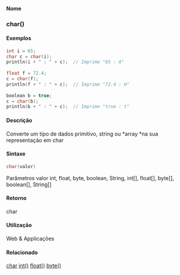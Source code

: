 
#### Nome
### char()

#### Exemplos

```pde
int i = 65; 
char c = char(i); 
println(i + " : " + c);  // Imprime "65 : A" 
 
float f = 72.4; 
c = char(f); 
println(f + " : " + c);  // Imprime "72.4 : H" 
 
boolean b = true; 
c = char(b); 
println(b + " : " + c);  // Imprime "true : t" 

```



#### Descrição
Converte um tipo de dados primitivo, string ou *array *na sua representação em char

#### Sintaxe
```pde
char(valor)

```
Parâmetros
valor
int, float, byte, boolean, String, int[], float[], byte[], boolean[], String[]



#### Retorno

	
char

#### Utilização

	
Web & Applicações

#### Relacionado
[char](char
)
[int()](int_
)
[float()](float_
)
[byte()](byte_
)

